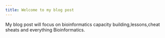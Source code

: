 ```yaml
---
title: Welcome to my blog post
---
```

My blog post will focus on bioinformatics capacity building,lessons,cheat sheats and everything Bioinformatics. 
